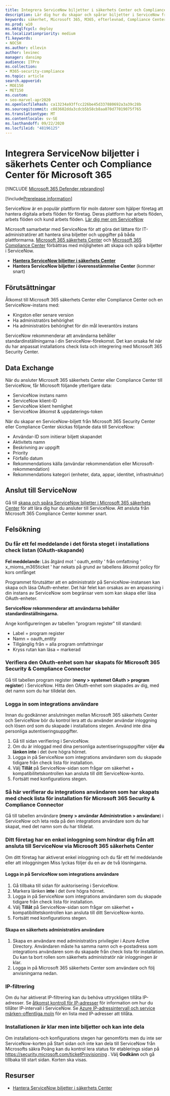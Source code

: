 ```yaml
---
title: Integrera ServiceNow biljetter i säkerhets Center och Compliance Center för Microsoft 365
description: Lär dig hur du skapar och spårar biljetter i ServiceNow från säkerhets Center och Center för Microsoft 365.
keywords: säkerhet, Microsoft 365, M365, efterlevnad, Compliance Center, säkerhets Center, ServiceNow, biljetter, uppgifter, snö, anslutning
ms.prod: w10
ms.mktglfcycl: deploy
ms.localizationpriority: medium
f1.keywords:
- NOCSH
ms.author: ellevin
author: levinec
manager: dansimp
audience: ITPro
ms.collection:
- M365-security-compliance
ms.topic: article
search.appverid:
- MOE150
- MET150
ms.custom:
- seo-marvel-apr2020
ms.openlocfilehash: ca13234a93ffcc226be45d337880692a3a39c28b
ms.sourcegitcommit: c083602dda3cdcb5b58cb8aa070d77019075f765
ms.translationtype: MT
ms.contentlocale: sv-SE
ms.lasthandoff: 09/22/2020
ms.locfileid: "48196125"
---
```

# <a name="integrate-servicenow-tickets-into-the-microsoft-365-security-center-and-compliance-center"></a>Integrera ServiceNow biljetter i säkerhets Center och Compliance Center för Microsoft 365

[!INCLUDE [Microsoft 365 Defender rebranding](../includes/microsoft-defender.md)]


[!include[Prerelease information](../includes/prerelease.md)]

ServiceNow är en populär plattform för moln datorer som hjälper företag att hantera digitala arbets flöden för företag. Deras plattform har arbets flöden, arbets flöden och kund arbets flöden. [Lär dig mer om ServiceNow](https://www.servicenow.com/)

Microsoft samarbetar med ServiceNow för att göra det lättare för IT-administratörer att hantera sina biljetter och uppgifter på båda plattformarna. [Microsoft 365 säkerhets Center](overview-security-center.md) och [Microsoft 365 Compliance Center](https://docs.microsoft.com/microsoft-365/compliance/microsoft-365-compliance-center) förbättras med möjligheten att skapa och spåra biljetter i ServiceNow.

- [**Hantera ServiceNow biljetter i säkerhets Center**](tickets-security-center.md)
- **Hantera ServiceNow biljetter i överensstämmelse Center** (kommer snart)

## <a name="prerequisites"></a>Förutsättningar

Åtkomst till Microsoft 365 säkerhets Center eller Compliance Center och en ServiceNow-instans med:  

* Kingston eller senare version
* Ha administratörs behörighet
* Ha administratörs behörighet för din mål leverantörs instans

ServiceNow rekommenderar att användarna behåller standardinställningarna i din ServiceNow-förekomst. Det kan orsaka fel när du har anpassat installations check lista och integrering med Microsoft 365 Security Center.

## <a name="data-exchange"></a>Data Exchange

När du ansluter Microsoft 365 säkerhets Center eller Compliance Center till ServiceNow, får Microsoft följande ytterligare data:

* ServiceNow instans namn
* ServiceNow klient-ID
* ServiceNow klient hemlighet
* ServiceNow åtkomst & uppdaterings-token

När du skapar en ServiceNow-biljett från Microsoft 365 Security Center eller Compliance Center skickas följande data till ServiceNow:

* Användar-ID som initierar biljett skapandet
* Aktivitets namn
* Beskrivning av uppgift
* Priority
* Förfallo datum
* Rekommendations källa (användar rekommendation eller Microsoft-rekommendation)
* Rekommendations kategori (enheter, data, appar, identitet, infrastruktur)

## <a name="connect-to-servicenow"></a>Anslut till ServiceNow

Gå till [skapa och spåra ServiceNow biljetter i Microsoft 365 säkerhets Center](tickets-security-center.md) för att lära dig hur du ansluter till ServiceNow. Att ansluta från Microsoft 365 Compliance Center kommer snart.

## <a name="troubleshooting"></a>Felsökning

### <a name="you-receive-an-error-in-the-first-step-of-the-installation-checklist-oauth-creation"></a>Du får ett fel meddelande i det första steget i installations check listan (OAuth-skapande)

**Fel meddelande**: Läs åtgärd mot ' oauth_entity ' från omfattning ' x_mioms_m365ticket ' har nekats på grund av tabellens åtkomst policy för kors omfånget

Programmet förutsätter att en administratör på ServiceNow-instansen kan skapa och läsa OAuth-enheter. Det här felet kan orsakas av en anpassning i din instans av ServiceNow som begränsar vem som kan skapa eller läsa OAuth-enheter.

**ServiceNow rekommenderar att användarna behåller standardinställningarna.**

Ange konfigureringen av tabellen "program register" till standard:

* Label = program register
* Namn = oauth_entity
* Tillgänglig från = alla program omfattningar
* Kryss rutan kan läsa = markerad

### <a name="how-to-validate-the-oauth-entity-created-for-microsoft-365-security--compliance-connector"></a>Verifiera den OAuth-enhet som har skapats för Microsoft 365 Security & Compliance Connector

Gå till tabellen program register (**meny > systemet OAuth > program register**) i ServiceNow. Hitta den OAuth-enhet som skapades av dig, med det namn som du har tilldelat den.

### <a name="signing-in-as-the-integration-user"></a>Logga in som integrations användare

Innan du godkänner anslutningen mellan Microsoft 365 säkerhets Center och ServiceNow bör du kontrol lera att du använder användar inloggning och lösen ord som du skapade i installations stegen. Använd inte dina personliga autentiseringsuppgifter.

1. Gå till sidan verifiering i ServiceNow.
2. Om du är inloggad med dina personliga autentiseringsuppgifter väljer **du länken inte** i det övre högra hörnet.
3. Logga in på ServiceNow som integrations användaren som du skapade tidigare från check lista för installation.  
4. Välj **Tillåt** på ServiceNow-sidan som frågar om säkerhet + kompatibilitetskontrollen kan ansluta till ditt ServiceNow-konto.
5. Fortsätt med konfigurations stegen.

### <a name="how-to-validate-the-integration-user-created-with-the-installation-checklist-for-microsoft-365-security--compliance-connector"></a>Så här verifierar du integrations användaren som har skapats med check lista för installation för Microsoft 365 Security & Compliance Connector

Gå till tabellen användare **(meny > användar Administration > användare**) i ServiceNow och leta reda på den integrations användare som du har skapat, med det namn som du har tilldelat.

### <a name="your-company-has-single-sign-on-enabled-which-prevents-you-from-connecting-to-servicenow-through-the-microsoft-365-security-center"></a>Ditt företag har en enkel inloggning som hindrar dig från att ansluta till ServiceNow via Microsoft 365 säkerhets Center

Om ditt företag har aktiverat enkel inloggning och du får ett fel meddelande eller att inloggningen Miss lyckas följer du en av de två lösningarna.

#### <a name="sign-in-to-servicenow-as-the-integration-user"></a>Logga in på ServiceNow som integrations användare

1. Gå tillbaka till sidan för auktorisering i ServiceNow.
2. Markera länken **inte** i det övre högra hörnet.
3. Logga in på ServiceNow som integrations användaren som du skapade tidigare från check lista för installation.  
4. Välj **Tillåt** på ServiceNow-sidan som frågar om säkerhet + kompatibilitetskontrollen kan ansluta till ditt ServiceNow-konto.
5. Fortsätt med konfigurations stegen.

#### <a name="create-a-security-admin-user"></a>Skapa en säkerhets administratörs användare

1. Skapa en användare med administratörs privilegier i Azure Active Directory. Användaren måste ha samma namn och e-postadress som integrations användaren som du skapade från check lista för installation. Du kan ta bort rollen som säkerhets administratör när inloggningen är klar.
2. Logga in på Microsoft 365 säkerhets Center som användare och följ anvisningarna nedan.

### <a name="ip-filtering"></a>IP-filtrering

Om du har aktiverat IP-filtrering kan du behöva uttryckligen tillåta IP-adresser. Se [åtkomst kontroll för IP-adresser](https://docs.servicenow.com/bundle/orlando-platform-administration/page/administer/login/task/t_AccessControl.html) för information om hur du tillåter IP-intervall i ServiceNow. Se [Azure IP-adressintervall och service märken-offentliga moln](https://www.microsoft.com/en-us/download/details.aspx?id=56519) för en lista med IP-adresser att tillåta.

### <a name="installation-is-complete-but-dont-see-tickets-and-cant-share"></a>Installationen är klar men inte biljetter och kan inte dela

Om installations-och konfigurations stegen har genomförts men du inte ser ServiceNow-korten på Start sidan och inte kan dela till ServiceNow från Microsofts säkra Poäng kan du kontrol lera status för etablerings sidan på https://security.microsoft.com/ticketProvisioning . Välj **Godkänn** och gå tillbaka till start sidan. Korten ska visas.

## <a name="resources"></a>Resurser

- [Hantera ServiceNow biljetter i säkerhets Center](tickets-security-center.md)
